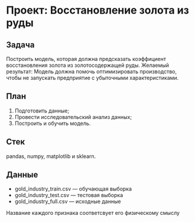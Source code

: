 # Проект: Восстановление золота из руды

## Задача
Построить модель, которая  должна предсказать коэффициент восстановления золота из золотосодержащей руды.
Желаемый результат: Модель должна помочь оптимизировать производство, чтобы не запускать предприятие с убыточными характеристиками.

## План
1. Подготовить данные;
2. Провести исследовательский анализ данных;
3. Построить и обучить модель.

## Стек
pandas, numpy, matplotlib и sklearn.

## Данные
* gold_industry_train.csv — обучающая выборка
* gold_industry_test.csv — тестовая выборка
* gold_industry_full.csv — исходные данные

Название каждого признака соответсвует его физическому смыслу
